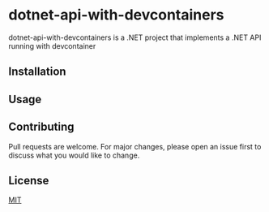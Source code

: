 # dotnet-api-with-devcontainers

dotnet-api-with-devcontainers is a .NET project that implements a .NET API running with devcontainer

## Installation

## Usage

## Contributing

Pull requests are welcome. For major changes, please open an issue first
to discuss what you would like to change.

## License

[MIT](https://choosealicense.com/licenses/mit/)
